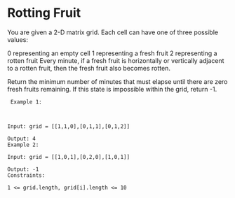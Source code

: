 
# Rotting Fruit


You are given a 2-D matrix grid. Each cell can have one of three possible values:

0 representing an empty cell
1 representing a fresh fruit
2 representing a rotten fruit
Every minute, if a fresh fruit is horizontally or vertically adjacent to a rotten fruit, then the fresh fruit also becomes rotten.

Return the minimum number of minutes that must elapse until there are zero fresh fruits remaining. If this state is impossible within the grid, return -1.


```
 Example 1:



Input: grid = [[1,1,0],[0,1,1],[0,1,2]]

Output: 4
Example 2:

Input: grid = [[1,0,1],[0,2,0],[1,0,1]]

Output: -1
Constraints:

1 <= grid.length, grid[i].length <= 10 

```